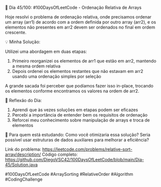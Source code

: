 🚀 Dia 45/100: #100DaysOfLeetCode - Ordenação Relativa de Arrays

Hoje resolvi o problema de ordenação relativa, onde precisamos ordenar um array (arr1) de acordo com a ordem definida por outro array (arr2), e os elementos não presentes em arr2 devem ser ordenados no final em ordem crescente.

💡 Minha Solução:

Utilizei uma abordagem em duas etapas:

1. Primeiro reorganizei os elementos de arr1 que estão em arr2, mantendo a mesma ordem relativa
2. Depois ordenei os elementos restantes que não estavam em arr2 usando uma ordenação simples por seleção

A grande sacada foi perceber que podíamos fazer isso in-place, trocando os elementos conforme encontramos os valores na ordem de arr2.

🌟 Reflexão do Dia:

1. Aprendi que às vezes soluções em etapas podem ser eficazes
2. Percebi a importância de entender bem os requisitos de ordenação
3. Reforcei meu conhecimento sobre manipulação de arrays e troca de elementos

📌 Para quem está estudando:
Como você otimizaria essa solução? Seria possível usar estruturas de dados auxiliares para melhorar a eficiência?

Link do problema: https://leetcode.com/problems/relative-sort-array/description/
Código completo: https://github.com/DiegoVSC42/100DaysOfLeetCode/blob/main/Dia-45/Solution.java

#100DaysOfLeetCode #ArraySorting #RelativeOrder #Algorithm #CodingChallenge
